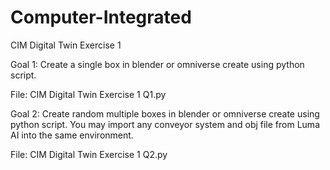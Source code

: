 # Computer-Integrated

CIM Digital Twin Exercise 1

Goal 1: Create a single box in blender or omniverse create using python script.

File: CIM Digital Twin Exercise 1 Q1.py

Goal 2: Create random multiple boxes in blender or omniverse create using python script. You may import any conveyor system and obj file from Luma AI into the same environment.

File: CIM Digital Twin Exercise 1 Q2.py
